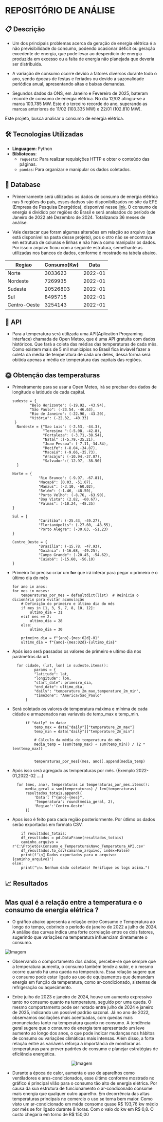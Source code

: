 # REPOSITÓRIO DE ANÁLISE 


## 📋 Descrição



- Um dos principais problemas acerca da geração de
energia elétrica é a não previsibilidade do consumo, podendo
ocasionar déficit ou geração excedente de energia, que pode
levar ao desperdício de energia produzida em excesso ou a
falta de energia não planejada que deveria ser distribuída.

- A variação de consumo ocorre devido a fatores diversos durante
todo o ano, sendo épocas de festas e feriados ou devido a
sazonalidade periódica anual, apresentando altas e baixas
demandas. 

- Segundos dados da ONS, em Janeiro e Fevereiro de 2025, 
bateram recorde de consumo de
energia elétrica. No dia 12/02 atingiu-se a marca 103.785 MW.
Este é o terceiro recorde do ano, superando as 
marcas anteriores de 11/02 (103.335 MW) e 22/01 (102.810 MW). 

Este projeto, busca analisar o consumo de energia elétrica.

## 🛠️ Tecnologias Utilizadas

- **Linguagem**: Python
- **Bibliotecas**:
  - `requests`: Para realizar requisições HTTP e obter o conteúdo das páginas.
  - `pandas`: Para organizar e manipular os dados coletados.

## 📖 Database

- Primeriramente será utilizados os dados de consumo de energia elétrica nas 5 regiões do país, 
esses dadsos são disponibilizados no site da EPE (Empresa de Pesquisa Energética),
disponível nesse  [link](https://www.epe.gov.br/pt/publicacoes-dados-abertos/publicacoes/consumo-de-energia-eletrica).
O consumo de energia é dividido por regiões do Brasil e será analsados do período de Janeiro de
2022 até Dezembro de 2024. Totalizando 36 meses de análise.

- Vale destacar que foram algumas  alteraões em relação ao arquivo (que está disponível na pasta desse projeto), pos o otro não se 
encontrava em estrutura de colunas e linhas e não havia como manipular os dados. Por isso o arquivo
ficou com  a seguinte estrutura, semelhante as utilizadas nos bancos de dados, conforme é mostrado na tabela abaixo.


 
| Regiao       | Consumo(Kw) | Data |
|--------------|-------------|--|
| Norte        | 3033623     | 2022-01 |
| Nordeste     |7269935| 2022-01 |
| Sudeste      |20526803| 2022-01  |
| Sul          |8495715|  2022-01 |
| Centro-Oeste |3254143|  2022-01 |


## 📧  API 
- Para a temperatura será utilizada uma API(Aplication Programing Interface) chamada de 
Open Meteo, que é uma API gratuita com dados históricos. Que fará a coleta das médias das temperaturas de cada mês. Como existem mais de 5 mil municípios
no Brasil fica inviavél fazer a coleta da média de temperatura de cada um deles, dessa forma
será obitida apenas a média de temperatura das capitais das regiões. 

## 🌞 Obtenção das temperaturas
- Primeiramente para se usar a Open Meteo, irá se precisar dos dados de longitude e
latidude de cada capital.

      sudeste = {
              "Belo Horizonte": (-19.92, -43.94),
              "São Paulo": (-23.54, -46.63),
              "Rio de Janeiro": (-22.90, -43.20),
              "Vitória": (-22.32, -40.33)
       }
        Nordeste = {"Sao Luis": (-2.53, -44.3),
                    "Teresina ":(-5.08, -42.8),
                    "Fortaleza": (-3.71,-38.54),
                    "Natal" :(-5.79,-35.21),
                    "Joao Pessoa": (-7.11,-34.84),
                    "Recife": (-8.04,-34.87),
                    "Maceió": (-9.66,-35.73),
                    "Aracaju": (-10.94,-37.07),
                    "Salvador":(-12.97, -38.50)
        }
      
      Norte = {
                  "Rio Branco": (-9.97, -67.81),
                  "Macapá": (0.03, -51.07),
                  "Manaus": (-3.10, -60.02),
                  "Belém": (-1.46, -48.50),
                  "Porto Velho": (-8.76, -63.90),
                  "Boa Vista": (2.82, -60.67),
                  "Palmas": (-10.24, -48.35)
      }
      
      Sul = {
                  "Curitiba": (-25.43, -49.27),
                  "Florianópolis": (-27.60, -48.55),
                  "Porto Alegre": (-30.03, -51.23)
      }
      
      Centro_Oeste = {
                  "Brasília": (-15.78, -47.93),
                  "Goiânia": (-16.68, -49.25),
                  "Campo Grande": (-20.45, -54.62),
                  "Cuiabá": (-15.60, -56.10)
      }

- Primeiro foi preciso criar um __for__ que irá interar para pegar o primeiro e o último
dia do mês

      for ano in anos:
      for mes in meses:
          temperaturas_por_mes = defaultdict(list)  # Reinicia o dicionário para evitar acumulação
          # Definição do primeiro e último dia do mês
          if mes in [1, 3, 5, 7, 8, 10, 12]:
              ultimo_dia = 31
          elif mes == 2:
              ultimo_dia = 28
          else:
              ultimo_dia = 30
  
          primeiro_dia = f"{ano}-{mes:02d}-01"
          ultimo_dia = f"{ano}-{mes:02d}-{ultimo_dia}"

- Após isso será passados os valores de primeiro e ultimo dia nos parâmetros da url.

        for cidade, (lat, lon) in sudeste.items():
                params = {
                "latitude": lat,
                "longitude": lon,
                "start_date": primeiro_dia,
                "end_date": ultimo_dia,
                "daily": "temperature_2m_max,temperature_2m_min",
                "timezone": "America/Sao_Paulo"
            }

- Será coletado os valores de temperatura máxima e mínima de cada cidade e armazenados
nas variaveis de temp_max e temp_min.
   
            if "daily" in data:
                temp_max = data["daily"]["temperature_2m_max"]
                temp_min = data["daily"]["temperature_2m_min"]

                # Cálculo da média de temperatura do mês
                media_temp = (sum(temp_max) + sum(temp_min)) / (2 * len(temp_max))


                temperaturas_por_mes[(mes, ano)].append(media_temp)

- Após isso será agregado as temperaturas por mês. (Exemplo 2022-01,2022-02 ....) 

        for (mes, ano), temperaturas in temperaturas_por_mes.items():
            media_geral = sum(temperaturas) / len(temperaturas)
            resultados_totais.append({
                'Data': f"{ano}-{mes}",
                'Temperatura': round(media_geral, 2),
                'Regiao':'Centro-Oeste'
            })
- Apos isso é feito para cada região posteriormente. Por útlimo os dados serão exportados 
em formato CSV. 
    
          if resultados_totais:
          df_resultados = pd.DataFrame(resultados_totais)
          caminho_arquivo = r'C:\Projetos\Consumo_e_Temperatura\Novo_Temperatura_API.csv'
          df_resultados.to_csv(caminho_arquivo, index=False)
          print(f'\n📂 Dados exportados para o arquivo: {caminho_arquivo}')
      else:
          print("\n⚠️ Nenhum dado coletado! Verifique os logs acima.")

## 📈 Resultados


## Mas qual é a relação entre a temperatura e o consumo de energia elétrica ? 

- O gráfico abaixo apresenta a relação entre Consumo e Temperatura ao longo do tempo,
cobrindo o período de janeiro de 2022 a julho de 2024. A análise das curvas 
indica uma forte correlação entre os dois fatores, sugerindo que variações 
na temperatura influenciam diretamente o consumo.

![Imagem](https://raw.githubusercontent.com/PHFernandes9/Consumo_clima/refs/heads/main/curva_de_consumo_plea_temperura.png)

- Observando o comportamento dos dados, percebe-se que sempre que a temperatura
aumenta, o consumo também tende a subir, e o mesmo ocorre quando há uma queda na temperatura. Essa relação sugere que o consumo pode estar ligado ao uso de equipamentos que demandam energia em função da temperatura, como ar-condicionado, sistemas de refrigeração ou aquecimento.

- Entre julho de 2023 e janeiro de 2024, houve um aumento expressivo tanto no consumo quanto na temperatura, seguido por uma queda.
O mesmo comportamento pode ser notado entre julho de 2024 e janeiro de 2025, indicando um possível padrão sazonal.
Já no ano de 2022, observamos oscilações mais acentuadas, com quedas mais pronunciadas tanto na temperatura quanto no consumo.
A tendência geral sugere que o consumo de energia tem apresentado um leve aumento ao longo dos anos, o que pode indicar mudanças nos hábitos de consumo ou variações climáticas mais intensas. Além disso, a forte relação entre as variáveis reforça a importância de monitorar as temperaturas para prever padrões de consumo e planejar estratégias de eficiência energética.

<p align="center">
  <img src="https://raw.githubusercontent.com/PHFernandes9/Consumo_clima/refs/heads/main/consumo.png" alt="Imagem">
</p>

- Durante a época de calor, aumenta o uso  de aparelhos como ventiladores 
e ares-condicionados, esse último conforme mostrado no gráfico é principal 
vilão para o consumo tão alto de energia elétrica. Por causa da sua estrutura
de funcionamento o ar-condiconado consome mais energia que qualquer outro aparelho.
Em decorrência das altas temperaturas principais no comercio o uso se torna bem maior.
Como visto um ar-condicionado em méda consome quase R\$ 193,76 kw médio por mês se
for ligado durante 8 horas. Com o valo do kw em R\$ 0,8. O custo chegaria em torno de 
 R\$ 150,00 


